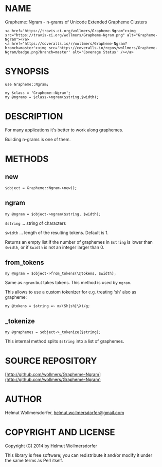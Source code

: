 # NAME

Grapheme::Ngram - n-grams of Unicode Extended Grapheme Clusters

<div>

    <a href="https://travis-ci.org/wollmers/Grapheme-Ngram"><img src="https://travis-ci.org/wollmers/Grapheme-Ngram.png" alt="Grapheme-Ngram"></a>
    <a href='https://coveralls.io/r/wollmers/Grapheme-Ngram?branch=master'><img src='https://coveralls.io/repos/wollmers/Grapheme-Ngram/badge.png?branch=master' alt='Coverage Status' /></a>
</div>

# SYNOPSIS

    use Grapheme::Ngram;
    
    my $class = 'Grapheme::Ngram';
    my @ngrams = $class->ngram($string,$width);
    

# DESCRIPTION

For many applications it's better to work along graphemes.

Building n-grams is one of them.

# METHODS

## new

    $object = Grapheme::Ngram->new();

## ngram

    my @ngram = $object->ngram($string, $width);
    

`$string` ... string of characters

`$width` ... length of the resulting tokens. Default is 1.

Returns an empty list if the number of graphemes in `$string` is lower than `$width`,
or if `$width` is not an integer larger than 0.    

## from\_tokens

    my @ngram = $object->from_tokens(\@tokens, $width);
    

Same as `ngram` but takes tokens. This method is used by `ngram`.

This allows to use a custom tokenizer for e.g. treating 'sh' also as grapheme:

    my @tokens = $string =~ m/(Sh|sh|\X)/g;
    

## \_tokenize

    my @graphemes = $object->_tokenize($string);
    

This internal method splits `$string` into a list of graphemes.

# SOURCE REPOSITORY

[http://github.com/wollmers/Grapheme-Ngram](http://github.com/wollmers/Grapheme-Ngram)

# AUTHOR

Helmut Wollmersdorfer, <helmut.wollmersdorfer@gmail.com>

# COPYRIGHT AND LICENSE

Copyright (C) 2014 by Helmut Wollmersdorfer

This library is free software; you can redistribute it and/or modify
it under the same terms as Perl itself.

